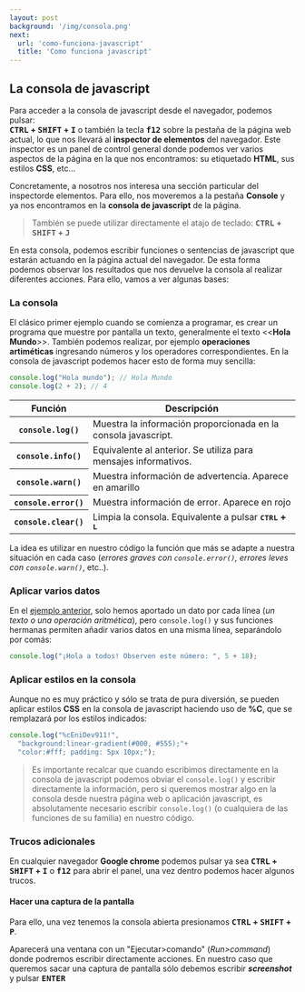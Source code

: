 ```yaml
---
layout: post
background: '/img/consola.png'
next:
  url: 'como-funciona-javascript'
  title: 'Como funciona javascript'
---
```


## La consola de javascript

Para acceder a la consola de javascript desde el navegador, podemos pulsar: <br>
<strong><kbd>CTRL</kbd> + <kbd>SHIFT</kbd> + <kbd>I</kbd></strong> o también la tecla <strong><kbd>f12</kbd></strong> sobre la pestaña de la página web actual, lo que nos llevará al **inspector de elementos** del navegador. Este inspector es un panel de control general donde podemos ver varios aspectos de la página en la que nos encontramos: su etiquetado **HTML**, sus estilos **CSS**, etc...

Concretamente, a nosotros nos interesa una sección particular del inspectorde elementos. Para ello, nos moveremos a la pestaña **Console** y ya nos encontramos en la **consola de javascript** de la página.


>También se puede utilizar directamente el atajo de teclado:
><strong><kbd>CTRL</kbd> + <kbd>SHIFT</kbd> + <kbd>J</kbd></strong>

En esta consola, podemos escribir funciones o sentencias de javascript que estarán actuando en la página actual del navegador. De esta forma podemos observar los resultados que nos devuelve la consola al realizar diferentes acciones. Para ello, vamos a ver algunas bases:  

### La consola

El clásico primer ejemplo cuando se comienza a programar, es crear un programa que muestre por pantalla un texto, generalmente el texto &lt;&lt;**Hola Mundo**&gt;&gt;. También podemos realizar, por ejemplo **operaciones artiméticas** ingresando números y los operadores correspondientes. En la consola de javascript podemos hacer esto de forma muy sencilla:  

<a name="ejemplo-hola-mundo">

```js
console.log("Hola mundo"); // Hola Mundo
console.log(2 + 2); // 4
```


<table class="table table-striped table-borderless shadow-sm border">
  <thead class="thead-js">
    <th>Función</th>
    <th>Descripción</th>
  </thead>
  <tbody>
    <tr>
      <th><code><span class="text-secondary">console.</span>log()</code></th>
      <td>Muestra la información proporcionada en la consola javascript.</td>
    </tr>
    <tr>
      <th><code><span class="text-secondary">console.</span>info()</code></th>
      <td>Equivalente al anterior. Se utiliza para mensajes informativos.</td>
    </tr>
    <tr>
      <th><code><span class="text-secondary">console.</span>warn()</code></th>
      <td>Muestra información de advertencia. Aparece en amarillo</td>
    </tr>
    <tr>
      <th><code><span class="text-secondary">console.</span>error()</code></th>
      <td>Muestra información de error. Aparece en rojo</td>
    </tr>
    <tr>
      <th><code><span class="text-secondary">console.</span>clear()</code></th>
      <td>Limpia la consola. Equivalente a pulsar <strong><kbd>CTRL</kbd> + <kbd>L</kbd></strong></td>
    </tr>
  </tbody>

</table>

La idea es utilizar en nuestro código la función que más se adapte a nuestra situación en cada caso (*errores graves con `console.error()`, errores leves con `console.warn()`*, etc..).

### Aplicar varios datos

En el [ejemplo anterior](#ejemplo-hola-mundo), solo hemos aportado un dato por cada línea (*un texto o una operación aritmética*), pero `console.log()` y sus funciones hermanas permiten añadir varios datos en una misma línea, separándolo por comás:  

```js
console.log("¡Hola a todos! Observen este número: ", 5 + 18);
```

### Aplicar estilos en la consola

Aunque no es muy práctico y sólo se trata de pura diversión, se pueden aplicar estilos **CSS** en la consola de javascript haciendo uso de **%C**, que se remplazará por los estilos indicados:  


```js
console.log("%cEniDev911!",
  "background:linear-gradient(#000, #555);"+
  "color:#fff; padding: 5px 10px;");
```

>Es importante recalcar que cuando escribimos directamente en la consola de javascript podemos obviar el `console.log()` y escribir directamente la información, pero si queremos mostrar algo en la consola desde nuestra página web o aplicación javascript, es absolutamente necesario escribir `console.log()` (o cualquiera de las funciones de su familia) en nuestro código.


### Trucos adicionales

En cualquier navegador **Google chrome** podemos pulsar ya sea <strong><kbd>CTRL</kbd> + <kbd>SHIFT</kbd> + <kbd>I</kbd></strong> o <strong><kbd>f12</kbd></strong> para abrir el panel, una vez dentro podemos hacer algunos trucos. 


#### Hacer una captura de la pantalla


Para ello, una vez tenemos la consola abierta presionamos <strong><kbd>CTRL</kbd> + <kbd>SHIFT</kbd> + <kbd>P</kbd></strong>.

Aparecerá una ventana con un "Ejecutar>comando" (*Run>command*) donde podremos escribir directamente acciones. En nuestro caso que queremos sacar una captura de pantalla sólo debemos escribir ***screenshot*** y pulsar <strong><kbd>ENTER</kbd></strong>